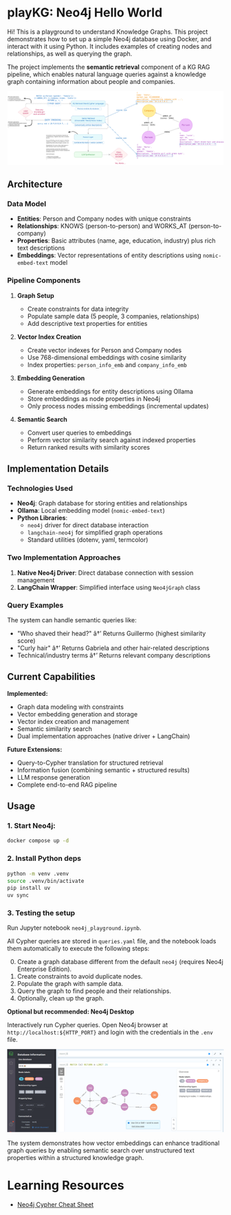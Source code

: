 # playKG: Neo4j Hello World

Hi! This is a playground to understand Knowledge Graphs. This project demonstrates how to set up a simple Neo4j database using Docker, and interact with it using Python. It includes examples of creating nodes and relationships, as well as querying the graph.

The project implements the **semantic retrieval** component of a KG RAG pipeline, which enables natural language queries against a knowledge graph containing information about people and companies.

![alt text](media/KGRAG_schema.svg)

## Architecture

### Data Model
- **Entities**: Person and Company nodes with unique constraints
- **Relationships**: KNOWS (person-to-person) and WORKS_AT (person-to-company)
- **Properties**: Basic attributes (name, age, education, industry) plus rich text descriptions
- **Embeddings**: Vector representations of entity descriptions using `nomic-embed-text` model

### Pipeline Components

1. **Graph Setup**
   - Create constraints for data integrity
   - Populate sample data (5 people, 3 companies, relationships)
   - Add descriptive text properties for entities

2. **Vector Index Creation**
   - Create vector indexes for Person and Company nodes
   - Use 768-dimensional embeddings with cosine similarity
   - Index properties: `person_info_emb` and `company_info_emb`

3. **Embedding Generation**
   - Generate embeddings for entity descriptions using Ollama
   - Store embeddings as node properties in Neo4j
   - Only process nodes missing embeddings (incremental updates)

4. **Semantic Search**
   - Convert user queries to embeddings
   - Perform vector similarity search against indexed properties
   - Return ranked results with similarity scores

## Implementation Details

### Technologies Used
- **Neo4j**: Graph database for storing entities and relationships
- **Ollama**: Local embedding model (`nomic-embed-text`)
- **Python Libraries**: 
  - `neo4j` driver for direct database interaction
  - `langchain-neo4j` for simplified graph operations
  - Standard utilities (dotenv, yaml, termcolor)

### Two Implementation Approaches
1. **Native Neo4j Driver**: Direct database connection with session management
2. **LangChain Wrapper**: Simplified interface using `Neo4jGraph` class

### Query Examples
The system can handle semantic queries like:
- "Who shaved their head?" â†’ Returns Guillermo (highest similarity score)
- "Curly hair" â†’ Returns Gabriela and other hair-related descriptions
- Technical/industry terms â†’ Returns relevant company descriptions

## Current Capabilities

**Implemented:**
- Graph data modeling with constraints
- Vector embedding generation and storage
- Vector index creation and management
- Semantic similarity search
- Dual implementation approaches (native driver + LangChain)

**Future Extensions:**
- Query-to-Cypher translation for structured retrieval
- Information fusion (combining semantic + structured results)
- LLM response generation
- Complete end-to-end RAG pipeline

## Usage

### 1. Start Neo4j:

```bash
docker compose up -d
```

### 2. Install Python deps

```bash
python -m venv .venv
source .venv/bin/activate  
pip install uv
uv sync
```

### 3. Testing the setup

Run Jupyter notebook `neo4j_playground.ipynb`. 

All Cypher queries are stored in `queries.yaml` file, and the notebook loads them automatically to execute the following steps:

0. Create a graph database different from the default `neo4j` (requires Neo4j Enterprise Edition).
1. Create constraints to avoid duplicate nodes.
2. Populate the graph with sample data.
3. Query the graph to find people and their relationships.
4. Optionally, clean up the graph.


**Optional but recommended: Neo4j Desktop**

Interactively run Cypher queries. Open Neo4j browser at `http://localhost:${HTTP_PORT}` and login with the credentials in the `.env` file.

![alt text](media/neo4j_desktop_screenshot.png)

The system demonstrates how vector embeddings can enhance traditional graph queries by enabling semantic search over unstructured text properties within a structured knowledge graph.

# Learning Resources

- [Neo4j Cypher Cheat Sheet](https://neo4j.com/docs/cypher-cheat-sheet/5/all/)




